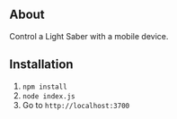 ## About

Control a Light Saber with a mobile device.

## Installation

1. `npm install`
2. `node index.js`
3. Go to `http://localhost:3700`